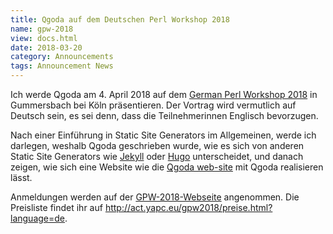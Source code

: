 ```yaml
---
title: Qgoda auf dem Deutschen Perl Workshop 2018
name: gpw-2018
view: docs.html
date: 2018-03-20
category: Announcements
tags: Announcement News
---
```


Ich werde Qgoda am 4. April 2018 auf dem
[German Perl Workshop 2018](http://act.yapc.eu/gpw2018/) in Gummersbach bei
Köln präsentieren. Der Vortrag wird vermutlich auf Deutsch sein, es sei denn,
dass die Teilnehmerinnen Englisch bevorzugen.

Nach einer Einführung in Static Site Generators im Allgemeinen, werde
ich darlegen, weshalb Qgoda geschrieben wurde, wie es sich von anderen
Static Site Generators wie [Jekyll](https://jekyllrb.com/) oder
[Hugo](https://gohugo.io/) unterscheidet, und danach zeigen, wie sich eine
Website wie die [Qgoda web-site](http://www.qgoda.net/) mit Qgoda
realisieren lässt.

Anmeldungen werden auf der
[GPW-2018-Webseite](http://act.yapc.eu/gpw2018/?language=de)
angenommen. Die Preisliste findet ihr auf
http://act.yapc.eu/gpw2018/preise.html?language=de.

